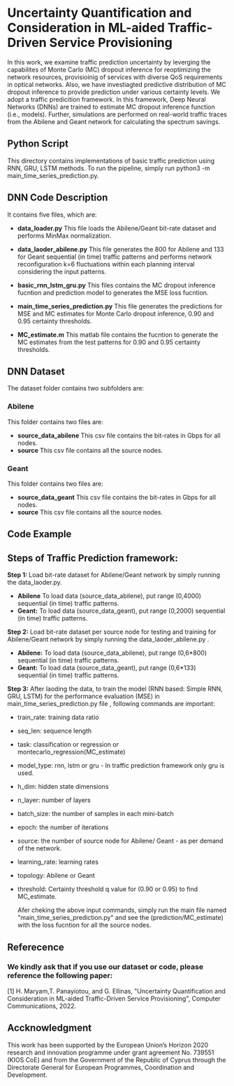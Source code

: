 # Uncertainty Quantification and Consideration in ML-aided Traffic-Driven Service Provisioning

In this work, we examine traffic prediction uncertainty  by leverging the capabilites of Monte Carlo (MC) dropout inference for reoptimizing the network resources, provisioinig of services with diverse QoS requirements in optical networks. Also, we have investiagted predictive distribution of MC dropout inference to provide prediction under various certainty levels. We adopt a traffic predicition framework. In this framework, Deep Neural Networks (DNNs) are trained to estimate MC dropout inference function (i.e., models). Further, simulations are performed on real-world traffic traces from the Abilene and Geant network for calculating the spectrum savings. 


## Python Script
This directory contains implementations of basic traffic prediction using RNN, GRU, LSTM methods. To run the pipeline, simply run python3 -m main_time_series_prediction.py.

  ## DNN Code Description
  It contains five files, which are:

  * **data_loader.py** This file loads the Abilene/Geant bit-rate dataset and performs MinMax normalization.

  * **data_laoder_abilene.py** This file generates the 800 for Abilene and 133 for Geant sequential (in time) traffic patterns and performs network reconfiguration k=6 fluctuations within each planning interval considering the input patterns.

  * **basic_rnn_lstm_gru.py** This files contains the MC dropout inference fucntion and prediction model to generates the MSE loss fucntion.

  * **main_time_series_prediction.py** This file generates the predictions for MSE and MC estimates for Monte Carlo dropout inference, 0.90 and 0.95 certainty           thresholds.  
   
   * **MC_estimate.m** This matlab file contains the fucntion to generate the MC estimates from the test patterns for 0.90 and 0.95 certainty thresholds.
   
   
  ## DNN Dataset

  The dataset folder contains two subfolders are:

  ### Abilene  
  This folder contains two files are:
  * **source_data_abilene** This csv file contains the bit-rates in Gbps for all nodes.
  * **source** This csv file contains all the source nodes.

  ### Geant 
  This folder contains two files are:
  * **source_data_geant** This csv file contains the bit-rates in Gbps for all nodes.
  * **source** This csv file contains all the source nodes.

## Code Example

## Steps of Traffic Prediction framework:
**Step 1:** Load bit-rate dataset for Abilene/Geant network by simply running the data_laoder.py.
* **Abilene** To load data (source_data_abilene), put range (0,4000) sequential (in time) traffic patterns.
* **Geant:** To load data (source_data_geant), put range (0,2000) sequential (in time) traffic patterns.
     
**Step 2:** Load bit-rate dataset per source node for testing and training for Abilene/Geant network by simply running the data_laoder_abilene.py .
* **Abilene:** To load data (source_data_abilene), put range (0,6*800) sequential (in time) traffic patterns.
* **Geant:** To load data (source_data_geant), put range (0,6*133) sequential (in time) traffic patterns.
     
**Step 3:** After laoding the data, to train the model (RNN based: Simple RNN, GRU, LSTM) for the performance evaluation (MSE) in main_time_series_prediction.py file , following commands are important:
- train_rate: training data ratio
- seq_len: sequence length
- task: classification or regression or montecarlo_regression(MC_estimate)
- model_type: rnn, lstm or gru - In traffic prediction framework only gru is used.
- h_dim: hidden state dimensions
- n_layer: number of layers
- batch_size: the number of samples in each mini-batch
- epoch: the number of iterations
- source: the number of source node for Abilene/ Geant -  as per demand of the network.
- learning_rate: learning rates
- topology: Abilene or Geant
- threshold: Certainty threshold q value for (0.90 or 0.95) to find MC_estimate.
      
  Afer cheking the above input commands, simply run the main file named "main_time_series_prediction.py" and see the (prediction/MC_estimate) with the loss fucntion for all the source nodes.    
      
## Referecence

### We kindly ask that if you use our dataset or code,  please reference the following paper: 
[1]  H. Maryam,T. Panayiotou, and G. Ellinas, "Uncertainty Quantification and Consideration in ML-aided Traffic-Driven Service Provisioning", Computer Communications, 2022.

## Accknowledgment
This work has been supported by the European Union’s Horizon 2020 research and innovation programme under grant agreement No. 739551 (KIOS CoE) and from the Government
of the Republic of Cyprus through the Directorate General for European Programmes, Coordination and Development.
